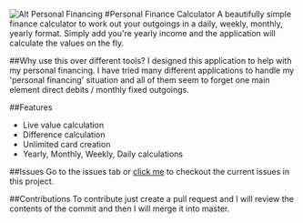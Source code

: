 ![Alt Personal Financing](https://s3.eu-west-2.amazonaws.com/portfolio-resources/Github/Personal-Finance.png "Personal Financing")
#Personal Finance Calculator 
A beautifully simple finance calculator to work out your outgoings in a daily, weekly, monthly, yearly format.
Simply add you're yearly income and the application will calculate the values on the fly.

##Why use this over different tools?
I designed this application to help with my personal financing. I have tried many different applications to handle my 
'personal financing' situation and all of them seem to forget one main element
direct debits / monthly fixed outgoings.

##Features
* Live value calculation
* Difference calculation
* Unlimited card creation
* Yearly, Monthly, Weekly, Daily calculations

##Issues
Go to the issues tab or [click me](https://github.com/AceXintense/Personal-Finance-Calculator/issues) to checkout the current issues in this project.

##Contributions
To contribute just create a pull request and I will review the contents of the commit and then I will merge it into master.